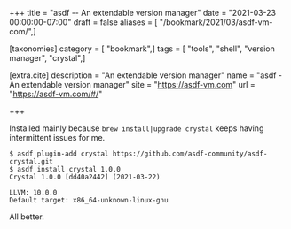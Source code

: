 +++
title = "asdf -- An extendable version manager"
date = "2021-03-23 00:00:00-07:00"
draft = false
aliases = [ "/bookmark/2021/03/asdf-vm-com/",]

[taxonomies]
category = [ "bookmark",]
tags = [ "tools", "shell", "version manager", "crystal",]

[extra.cite]
description = "An extendable version manager"
name = "asdf - An extendable version manager"
site = "https://asdf-vm.com"
url = "https://asdf-vm.com/#/"

+++

Installed mainly because `brew install|upgrade crystal` keeps having intermittent issues for me.

``` console
$ asdf plugin-add crystal https://github.com/asdf-community/asdf-crystal.git
$ asdf install crystal 1.0.0
Crystal 1.0.0 [dd40a2442] (2021-03-22)

LLVM: 10.0.0
Default target: x86_64-unknown-linux-gnu
```

All better.